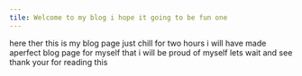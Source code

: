 ```yaml
---
tile: Welcome to my blog i hope it going to be fun one
---
```

here ther this is my blog page
just chill for two hours i will have made aperfect blog page for myself that i will be proud of myself lets wait and see
thank your for reading this


